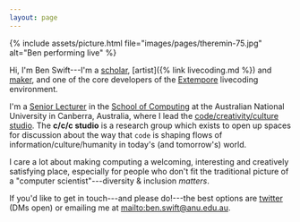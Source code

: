 ```yaml
---
layout: page
---
```


{% include assets/picture.html file="images/pages/theremin-75.jpg" alt="Ben performing live" %}

Hi, I'm Ben Swift---I'm a
[scholar](https://scholar.google.com/citations?user=OQdYgLEAAAAJ), [artist]({%
link livecoding.md %}) and [maker](https://github.com/benswift), and one of the
core developers of the [Extempore](https://github.com/digego/extempore)
livecoding environment.

I'm a [Senior Lecturer](https://cecs.anu.edu.au/people/ben-swift) in the [School
of Computing](https://cs.anu.edu.au/) at the Australian National University in
Canberra, Australia, where I lead the [code/creativity/culture
studio](https://cs.anu.edu.au/code-creativity-culture/). The **c/c/c studio** is
a research group which exists to open up spaces for discussion about the way
that `code` is shaping flows of information/culture/humanity in today's (and
tomorrow's) world.

I care a lot about making computing a welcoming, interesting and creatively
satisfying place, especially for people who don't fit the traditional picture of
a "computer scientist"---diversity & inclusion _matters_.

If you'd like to get in touch---and please do!---the best options are
[twitter](https://twitter.com/benswift) (DMs open) or emailing me at
<mailto:ben.swift@anu.edu.au>.
